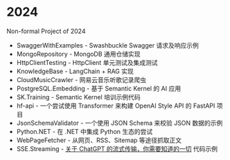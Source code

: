 # 2024
Non-formal Project of 2024

* SwaggerWithExamples - Swashbuckle Swagger 请求及响应示例
* MongoRepository - MongoDB 通用仓储实现
* HttpClientTesting - HttpClient 单元测试及集成测试
* KnowledgeBase - LangChain + RAG 实现
* CloudMusicCrawler - 网易云音乐听歌记录爬虫
* PostgreSQL.Embedding - 基于 Semantic Kernel 的 AI 应用
* SK.Training - Semantic Kernel 培训示例代码
* hf-api - 一个尝试使用 Transformer 来构建 OpenAI Style API 的 FastAPI 项目
* JsonSchemaValidator - 一个使用 JSON Schema 来校验 JSON 数据的示例
* Python.NET - 在 .NET 中集成 Python 生态的尝试
* WebPageFetcher - 从网页、RSS、Sitemap 等途径抓取正文
* SSE.Streaming - [关于 ChatGPT 的流式传输，你需要知道的一切](https://blog.yuanpei.me/posts/everything-you-need-to-know-about-streaming-with-chatgpt/) 代码示例
